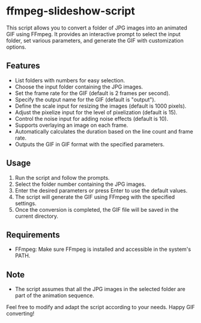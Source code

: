 # ffmpeg-slideshow-script

This script allows you to convert a folder of JPG images into an animated GIF using FFmpeg. It provides an interactive prompt to select the input folder, set various parameters, and generate the GIF with customization options.

## Features

- List folders with numbers for easy selection.
- Choose the input folder containing the JPG images.
- Set the frame rate for the GIF (default is 2 frames per second).
- Specify the output name for the GIF (default is "output").
- Define the scale input for resizing the images (default is 1000 pixels).
- Adjust the pixelize input for the level of pixelization (default is 15).
- Control the noise input for adding noise effects (default is 10).
- Supports overlaying an image on each frame.
- Automatically calculates the duration based on the line count and frame rate.
- Outputs the GIF in GIF format with the specified parameters.

## Usage

1. Run the script and follow the prompts.
2. Select the folder number containing the JPG images.
3. Enter the desired parameters or press Enter to use the default values.
4. The script will generate the GIF using FFmpeg with the specified settings.
5. Once the conversion is completed, the GIF file will be saved in the current directory.

## Requirements

- FFmpeg: Make sure FFmpeg is installed and accessible in the system's PATH.

## Note

- The script assumes that all the JPG images in the selected folder are part of the animation sequence.

Feel free to modify and adapt the script according to your needs. Happy GIF converting!
